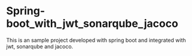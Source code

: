 # Spring-boot_with_jwt_sonarqube_jacoco
This is an sample project developed with spring boot and integrated with jwt, sonarqube and jacoco.
